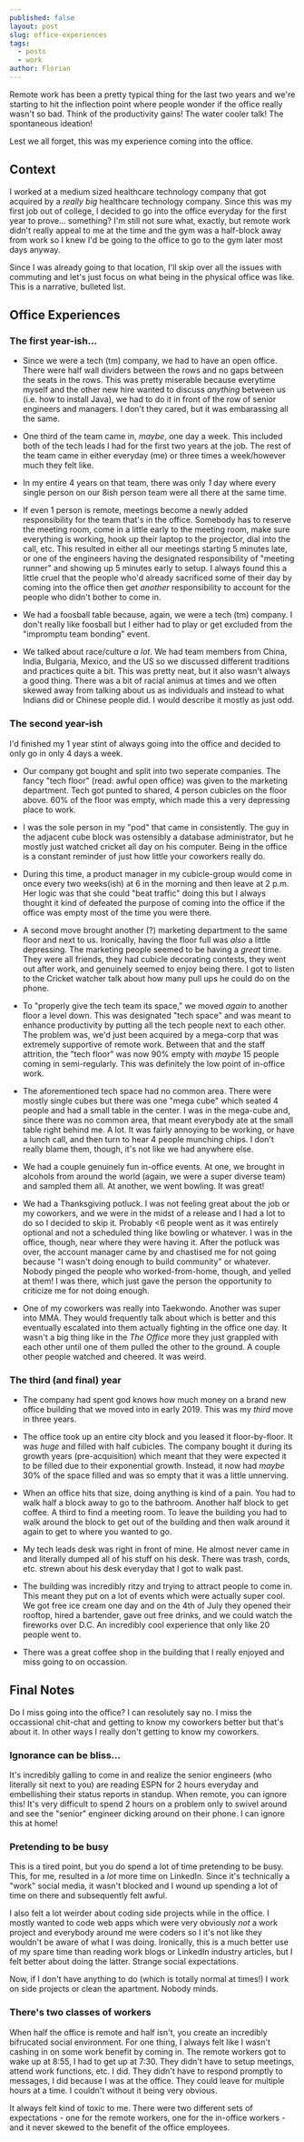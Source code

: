 ```yaml
---
published: false
layout: post
slug: office-experiences
tags:
  - posts
  - work
author: Florian
---
```


Remote work has been a pretty typical thing for the last two years and we're starting to hit the inflection point where people wonder if the office really wasn't so bad. Think of the productivity gains! The water cooler talk! The spontaneous ideation!

Lest we all forget, this was my experience coming into the office.

## Context

I worked at a medium sized healthcare technology company that got acquired by a *really big* healthcare technology company. Since this was my first job out of college, I decided to go into the office everyday for the first year to prove... something? I'm still not sure what, exactly, but remote work didn't really appeal to me at the time and the gym was a half-block away from work so I knew I'd be going to the office to go to the gym later most days anyway.

Since I was already going to that location, I'll skip over all the issues with commuting and let's just focus on what being in the physical office was like. This is a narrative, bulleted list.

## Office Experiences

### The first year-ish...

- Since we were a tech (tm) company, we had to have an open office. There were half wall dividers between the rows and no gaps between the seats in the rows. This was pretty miserable because everytime myself and the other new hire wanted to discuss *anything* between us (i.e. how to install Java), we had to do it in front of the row of senior engineers and managers. I don't they cared, but it was embarassing all the same.

- One third of the team came in, *maybe*, one day a week. This included both of the tech leads I had for the first two years at the job. The rest of the team came in either everyday (me) or three times a week/however much they felt like.

- In my entire 4 years on that team, there was only *1* day where every single person on our 8ish person team were all there at the same time.

- If even 1 person is remote, meetings become a newly added responsibility for the team that's in the office. Somebody has to reserve the meeting room, come in a little early to the meeting room, make sure everything is working, hook up their laptop to the projector, dial into the call, etc. This resulted in either all our meetings starting 5 minutes late, or one of the engineers having the designated responsibility of "meeting runner" and showing up 5 minutes early to setup. I always found this a little cruel that the people who'd already sacrificed some of their day by coming into the office then get *another* responsibility to account for the people who didn't bother to come in.

- We had a foosball table because, again, we were a tech (tm) company. I don't really like foosball but I either had to play or get excluded from the "impromptu team bonding" event.

- We talked about race/culture *a lot*. We had team members from China, India, Bulgaria, Mexico, and the US so we discussed different traditions and practices quite a bit. This was pretty neat, but it also wasn't always a good thing. There was a bit of racial animus at times and we often skewed away from talking about us as individuals and instead to what Indians did or Chinese people did. I would describe it mostly as just odd.

### The second year-ish

I'd finished my 1 year stint of always going into the office and decided to only go in only 4 days a week. 

- Our company got bought and split into two seperate companies. The fancy "tech floor" (read: awful open office) was given to the marketing department. Tech got punted to shared, 4 person cubicles on the floor above. 60% of the floor was empty, which made this a very depressing place to work.

- I was the sole person in my "pod" that came in consistently. The guy in the adjacent cube block was ostensibly a database administrator, but he mostly just watched cricket all day on his computer. Being in the office is a constant reminder of just how little your coworkers really do.

- During this time, a product manager in my cubicle-group would come in once every two weeks(ish) at 6 in the morning and then leave at 2 p.m. Her logic was that she could "beat traffic" doing this but I always thought it kind of defeated the purpose of coming into the office if the office was empty most of the time you were there.

- A second move brought another (?) marketing department to the same floor and next to us. Ironically, having the floor full was *also* a little depressing. The marketing people seemed to be having a *great* time. They were all friends, they had cubicle decorating contests, they went out after work, and genuinely seemed to enjoy being there. I got to listen to the Cricket watcher talk about how many pull ups he could do on the phone. 

- To "properly give the tech team its space," we moved *again* to another floor a level down. This was designated "tech space" and was meant to enhance productivity by putting all the tech people next to each other. The problem was, we'd just been acquired by a mega-corp that was extremely supportive of remote work. Between that and the staff attrition, the "tech floor" was now 90% empty with *maybe* 15 people coming in semi-regularly. This was definitely the low point of in-office work.

- The aforementioned tech space had no common area. There were mostly single cubes but there was one "mega cube" which seated 4 people and had a small table in the center. I was in the mega-cube and, since there was no common area, that meant everybody ate at the small table right behind me. A lot. It was fairly annoying to be working, or have a lunch call, and then turn to hear 4 people munching chips. I don't really blame them, though, it's not like we had anywhere else.

- We had a couple genuinely fun in-office events. At one, we brought in alcohols from around the world (again, we were a super diverse team) and sampled them all. At another, we went bowling. It was great!

- We had a Thanksgiving potluck. I was not feeling great about the job or my coworkers, and we were in the midst of a release and I had a lot to do so I decided to skip it. Probably <6 people went as it was entirely optional and not a scheduled thing like bowling or whatever. I was in the office, though, near where they were having it. After the potluck was over, the account manager came by and chastised me for not going because "I wasn't doing enough to build community" or whatever. Nobody pinged the people who worked-from-home, though, and yelled at them! I was there, which just gave the person the opportunity to criticize me for not doing enough.

- One of my coworkers was really into Taekwondo. Another was super into MMA. They would frequently talk about which is better and this eventually escalated into them actually fighting in the office one day. It wasn't a big thing like in the *The Office* more they just grappled with each other until one of them pulled the other to the ground. A couple other people watched and cheered. It was weird.

### The third (and final) year 

- The company had spent god knows how much money on a brand new office building that we moved into in early 2019. This was my *third* move in three years.

- The office took up an entire city block and you leased it floor-by-floor. It was *huge* and filled with half cubicles. The company bought it during its growth years (pre-acquisition) which meant that they were expected it to be filled due to their exponential growth. Instead, it now had *maybe* 30% of the space filled and was so empty that it was a little unnerving.

- When an office hits that size, doing anything is kind of a pain. You had to walk half a block away to go to the bathroom. Another half block to get coffee. A third to find a meeting room. To leave the building you had to walk around the block to get out of the building and then walk around it again to get to where you wanted to go.

- My tech leads desk was right in front of mine. He almost never came in and literally dumped all of his stuff on his desk. There was trash, cords, etc. strewn about his desk everyday that I got to walk past. 

- The building was incredibly ritzy and trying to attract people to come in. This meant they put on a lot of events which were actually super cool. We got free ice cream one day and on the 4th of July they opened their rooftop, hired a bartender, gave out free drinks, and we could watch the fireworks over D.C. An incredibly cool experience that only like 20 people went to.

- There was a great coffee shop in the building that I really enjoyed and miss going to on occassion.

## Final Notes

Do I miss going into the office? I can resolutely say no. I miss the occassional chit-chat and getting to know my coworkers better but that's about it. In other ways I really don't getting to know my coworkers.

### Ignorance can be bliss...

It's incredibly galling to come in and realize the senior engineers (who literally sit next to you) are reading ESPN for 2 hours everyday and embellishing their status reports in standup. When remote, you can ignore this! It's very difficult to spend 2 hours on a problem only to swivel around and see the "senior" engineer dicking around on their phone. I can ignore this at home!

### Pretending to be busy

This is a tired point, but you do spend a lot of time pretending to be busy. This, for me, resulted in a *lot* more time on LinkedIn. Since it's technically a "work" social media, it wasn't blocked and I wound up spending a lot of time on there and subsequently felt awful.

I also felt a lot weirder about coding side projects while in the office. I mostly wanted to code web apps which were very obviously *not* a work project and everybody around me were coders so I it's not like they wouldn't be aware of what I was doing. Ironically, this is a much better use of my spare time than reading work blogs or LinkedIn industry articles, but I felt better about doing the latter. Strange social expectations.

Now, if I don't have anything to do (which is totally normal at times!) I work on side projects or clean the apartment. Nobody minds.

### There's two classes of workers

When half the office is remote and half isn't, you create an incredibly bifrucated social environment. For one thing, I always felt like I wasn't cashing in on some work benefit by coming in. The remote workers got to wake up at 8:55, I had to get up at 7:30. They didn't have to setup meetings, attend work functions, etc. I did. They didn't have to respond promptly to messages, I did because I was at the office. They could leave for multiple hours at a time. I couldn't without it being very obvious.

It always felt kind of toxic to me. There were two different sets of expectations - one for the remote workers, one for the in-office workers - and it never skewed to the benefit of the office employees.











